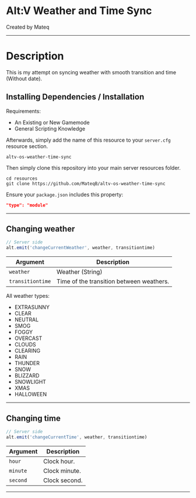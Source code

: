 # Alt:V Weather and Time Sync

Created by Mateq

---

# Description

This is my attempt on syncing weather with smooth transition and time (Without date). 

## Installing Dependencies / Installation

Requirements:
-   An Existing or New Gamemode
-   General Scripting Knowledge

Afterwards, simply add the name of this resource to your `server.cfg` resource section.

`altv-os-weather-time-sync`

Then simply clone this repository into your main server resources folder.

```
cd resources
git clone https://github.com/MateqB/altv-os-weather-time-sync
```

Ensure your `package.json` includes this property:

```json
"type": "module"
```
---

## Changing weather

```javascript
// Server side
alt.emit('changeCurrentWeather', weather, transitiontime) 
```

| Argument                            | Description                                                                |
| ----------------------------------- | -------------------------------------------------------------------------- |
| `weather`                           | Weather (String)                                                           |
| `transitiontime`                    | Time of the transition between weathers.                                   |

All weather types:
  -  EXTRASUNNY
  -  CLEAR 
  -  NEUTRAL 
  -  SMOG 
  -  FOGGY
  -  OVERCAST
  -  CLOUDS
  -  CLEARING
  -  RAIN
  -  THUNDER
  -  SNOW 
  -  BLIZZARD 
  -  SNOWLIGHT
  -  XMAS
  -  HALLOWEEN

---

## Changing time

```javascript
// Server side
alt.emit('changeCurrentTime', weather, transitiontime) 
```

| Argument                            | Description                                                                |
| ----------------------------------- | -------------------------------------------------------------------------- |
| `hour`                              | Clock hour.                                                                |
| `minute`                            | Clock minute.                                                              |
| `second`                            | Clock second.                                                              |

---
